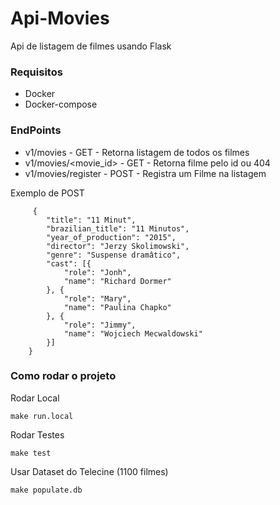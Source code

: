 # Api-Movies

Api de listagem de filmes usando Flask

### Requisitos

  - Docker
  - Docker-compose
### EndPoints

  - v1/movies  - GET -  Retorna listagem de todos os filmes
  - v1/movies/<movie_id> - GET - Retorna filme pelo id ou 404
  - v1/movies/register - POST - Registra um Filme na listagem
  
Exemplo de POST  
```console
     {
        "title": "11 Minut",
        "brazilian_title": "11 Minutos",
        "year_of_production": "2015",
        "director": "Jerzy Skolimowski",
        "genre": "Suspense dramâtico",
        "cast": [{
            "role": "Jonh",
            "name": "Richard Dormer"
        }, {
            "role": "Mary",
            "name": "Paulina Chapko"
        }, {
            "role": "Jimmy",
            "name": "Wojciech Mecwaldowski"
        }]
    }
```

### Como rodar o projeto

Rodar Local
```console
make run.local
```

Rodar Testes
```console
make test
```

Usar Dataset do Telecine (1100 filmes)
```console
make populate.db
```

